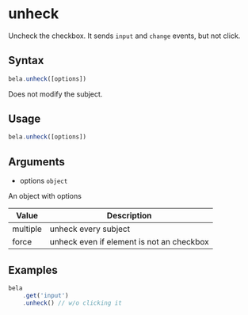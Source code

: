 # unheck

Uncheck the checkbox. It sends `input` and `change` events, but not click.

## Syntax

```js
bela.unheck([options])
```
Does not modify the subject.

## Usage

```js
bela.unheck([options])
```

## Arguments

- options `object`

An object with options

| Value | Description |
| ----- | ----------- |
| multiple | unheck every subject |
| force | unheck even if element is not an checkbox |

## Examples

```js
bela
    .get('input')
    .unheck() // w/o clicking it
```